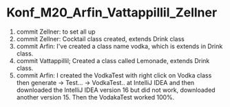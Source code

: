 # Konf_M20_Arfin_Vattappillil_Zellner
1. commit Zellner: to set all up
2. commit Zellner: Cocktail class created, extends Drink class
3. commit Arfin: I've created a class name vodka, which is extends in Drink class. 
4. commit Vattappillil; Created a class called Lemonade, extends Drink class. 
5. commit Arfin: I created the VodkaTest with right click on Vodka class then generate -> Test... -> VodkaTest.. at IntelliJ IDEA and then downloaded the IntelliJ IDEA version 16 but did not work, downloaded another version 15. Then the VodakaTest worked 100%. 
